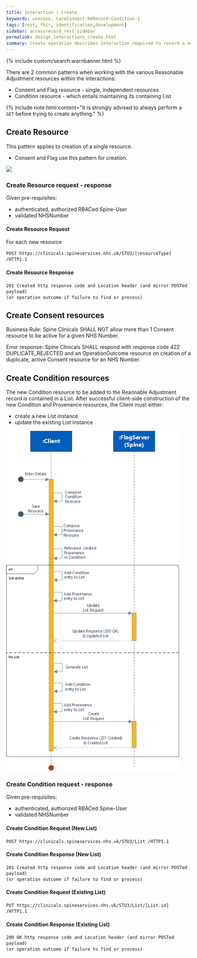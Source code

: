 ```yaml
---
title: Interaction | Create
keywords: usecase, CareConnect-RARecord-Condition-1
tags: [rest, fhir, identification,development]
sidebar: accessrecord_rest_sidebar
permalink: design_interactions_create.html
summary: Create operation describes interaction required to record a new Reasonable Adjustment Flag, an Adjustment or an Impairment on Spine via the FHIR&reg; Reasonable Adjustments API
---
```

{% include custom/search.warnbanner.html %}

There are 2 common patterns when working with the various Reasonable Adjustment resources within the Interactions:
* Consent and Flag resource - single, independent resources
* Condition resource - which entails maintaining its containing List

{% include note.html content="It is strongly advised to always perform a `GET` before trying to create anything." %}

## Create Resource ##

This pattern applies to creation of a single resource.
* Consent and Flag use this pattern for creation.

<img src="images/sequenceDiagrams/CreateResource.png">

### Create Resource request - response ###

Given pre-requisites:
- authenticated, authorized RBACed Spine-User
- validated NHSNumber

#### Create Resource Request  ####

For each new resource 
``` http
POST https://clinicals.spineservices.nhs.uk/STU3/[resourceType] /HTTP1.1
```

#### Create Resource Response  ####

``` http
201 Created http response code and Location header (and mirror POSTed payload)  
(or operation outcome if failure to find or process)
```

## Create Consent resources ##

Business Rule: Spine Clinicals SHALL NOT allow more than 1 Consent resource to be active for a given NHS Number.

Error response: Spine Clinicals SHALL respond with response code 422 DUPLICATE_REJECTED and an OperationOutcome resource on creation of a duplicate, active Consent resource for an NHS Number.

## Create Condition resources ##

The new Condition resource to be added to the Reaonable Adjustment record is contained in a List.
After successful client-side construction of the new Condition and Provenance resources, the Client must either:
* create a new List instance
* update the existing List instance


<img src="images/sequenceDiagrams/CreateListCondition.png" style="max-height: 927px">

### Create Condition request - response ###

Given pre-requisites:
- authenticated, authorized RBACed Spine-User
- validated NHSNumber

#### Create Condition Request (New List) ####

``` http
POST https://clinicals.spineservices.nhs.uk/STU3/List /HTTP1.1
```

#### Create Condition Response (New List) ####

``` http
201 Created http response code and Location header (and mirror POSTed payload)  
(or operation outcome if failure to find or process)
```

#### Create Condition Request (Existing List) ####

``` http
PUT https://clinicals.spineservices.nhs.uk/STU3/List/[List.id] /HTTP1.1
```

#### Create Condition Response (Existing List) ####

``` http
200 OK http response code and Location header (and mirror POSTed payload)  
(or operation outcome if failure to find or process)
```

